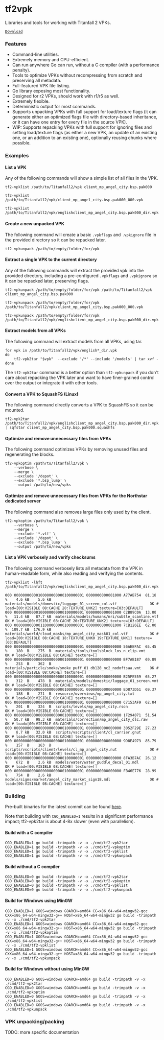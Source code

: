 # tf2vpk

Libraries and tools for working with Titanfall 2 VPKs.

[`Download`](https://nightly.link/pg9182/tf2vpk/workflows/ci/master?preview)

### Features

- Command-line utilities.
- Extremely memory and CPU-efficient.
- Can run anywhere Go can run, without a C compiler (with a performance penalty).
- Tools to optimize VPKs without recompressing from scratch and preserving all metadata.
- Full-featured VPK file listing.
- Go library exposing most functionality.
- Designed for r2 VPKs, should work with r1/r5 as well.
- Extremely flexible.
- Deterministic output for most commands.
- Supports unpacking VPKs with full support for load/texture flags (it can generate either an optimized flags file with directory-based inheritance, or it can have one entry for every file in the source VPK).
- WIP: Supports repacking VPKs with full support for ignoring files and setting load/texture flags (as either a new VPK, an update of an existing one, or an addition to an existing one), optionally reusing chunks where possible.

### Examples

#### List a VPK

Any of the following commands will show a simple list of all files in the VPK.

```
tf2-vpklist /path/to/Titanfall2/vpk client_mp_angel_city.bsp.pak000
```

```
tf2-vpklist /path/to/Titanfall2/vpk/client_mp_angel_city.bsp.pak000_000.vpk
```

```
tf2-vpklist /path/to/Titanfall2/vpk/englishclient_mp_angel_city.bsp.pak000_dir.vpk
```

#### Create a new unpacked VPK

The following command will create a basic `.vpkflags` and `.vpkignore` file in the provided directory so it can be repacked later.

```
tf2-vpkunpack /path/to/empty/folder/for/vpk
```

#### Extract a single VPK to the current directory

Any of the following commands will extract the provided vpk into the provided directory, including a pre-configured `.vpkflags` and `.vpkignore` so it can be repacked later, preserving flags.

```
tf2-vpkunpack /path/to/empty/folder/for/vpk /path/to/Titanfall2/vpk client_mp_angel_city.bsp.pak000
```

```
tf2-vpkunpack /path/to/empty/folder/for/vpk /path/to/Titanfall2/vpk/client_mp_angel_city.bsp.pak000_000.vpk
```

```
tf2-vpkunpack /path/to/empty/folder/for/vpk /path/to/Titanfall2/vpk/englishclient_mp_angel_city.bsp.pak000_dir.vpk
```

#### Extract models from all VPKs

The following command will extract models from all VPKs, using tar.

```
for vpk in /path/to/Titanfall2/vpk/english*_dir.vpk
do
    tf2-vpk2tar "$vpk"  --exclude '/*' --include '/models' | tar xvf -
done
```

The `tf2-vpk2tar` command is a better option than `tf2-vpkunpack` if you don't care about repacking the VPK later and want to have finer-grained control over the output or integrate it with other tools.

#### Convert a VPK to SquashFS (Linux)

The following command directly converts a VPK to SquashFS so it can be mounted.

```
tf2-vpk2tar /path/to/Titanfall2/vpk/englishclient_mp_angel_city.bsp.pak000_dir.vpk | sqfstar client_mp_angel_city.bsp.pak000.squashfs
```

#### Optimize and remove unnecessary files from VPKs

The following command optimizes VPKs by removing unused files and regenerating the blocks.

```
tf2-vpkoptim /path/to/Titanfall2/vpk \
    --verbose \
    --merge \
    --exclude '/depot' \
    --exclude '*.bsp_lump' \
    --output /path/to/new/vpks
```

#### Optimize and remove unnecessary files from VPKs for the Northstar dedicated server

The following command also removes large files only used by the client.

```
tf2-vpkoptim /path/to/Titanfall2/vpk \
    --verbose \
    --merge \
    --exclude '*.vtf' \
    --exclude '/depot' \
    --exclude '*.bsp_lump' \
    --output /path/to/new/vpks
```

#### List a VPK verbosely and verify checksums

The following command verbosely lists all metadata from the VPK in human-readable form, while also reading and verifying the contents.

```
tf2-vpklist -lhft /path/to/Titanfall2/vpk/englishclient_mp_angel_city.bsp.pak000_dir.vpk
```

```
000 00000000000100000000000100000001 0000000000001000 A77AB754  81.18 %    4.6 kB    5.6 kB  materials/models/domestic/luggage_01_screen_col.vtf               OK # load=[00:VISIBLE 08:CACHE 20:TEXTURE_UNK2] texture=[03:DEFAULT]
000 00000000000100000000000100000001 0000000000001000 C2B89C0A  13.00 %   11.4 kB   87.7 kB  materials/models/humans/mri/subtle_scanline.vtf                   OK # load=[00:VISIBLE 08:CACHE 20:TEXTURE_UNK2] texture=[03:DEFAULT]
000 00000000000011000000000100000001 0000000000001000 7CB126EE  62.00 %  109.7 kB  176.9 kB  materials/world/cloud_masks/mp_angel_city_mask01_col.vtf          OK # load=[00:VISIBLE 08:CACHE 18:TEXTURE_UNK0 19:TEXTURE_UNK1] texture=[03:DEFAULT]
000 00000000000000000000000100000001 0000000000000000 56AEEFAC  65.45 %    180  B    275  B  materials/tools/toolsblock_los_n_clip.vmt                         OK # load=[00:VISIBLE 08:CACHE] texture=[]
000 00000000000000000000000100000001 0000000000000000 BF7AB187  69.89 %    253  B    362  B  materials/particle/smoke/smoke_puff_01_db128_nc2_nodoftsaa.vmt    OK # load=[00:VISIBLE 08:CACHE] texture=[]
000 00000000000000000000000100000001 0000000000000000 B25FE559  65.27 %    312  B    478  B  materials/models/domestic/luggage_01_screen.vmt                   OK # load=[00:VISIBLE 08:CACHE] texture=[]
000 00000000000000000000000100000001 0000000000000000 ED873D51  69.37 %    188  B    271  B  resource/overviews/mp_angel_city.txt                              OK # load=[00:VISIBLE 08:CACHE] texture=[]
006 00000000000000000000000100000001 0000000000000000 C7153AF9  62.04 %    201  B    324  B  scripts/levels/mp_angel_city.rson                                 OK # load=[00:VISIBLE 08:CACHE] texture=[]
000 00000000000000000000000100000001 0000000000000000 1F294071  51.54 %   50.7 kB   98.3 kB  materials/correction/mp_angel_city_dlc.raw                        OK # load=[00:VISIBLE 08:CACHE] texture=[]
000 00000000000000000000000100000001 0000000000000000 3052F29E  27.23 %    8.7 kB   32.0 kB  scripts/vscripts/client/cl_carrier.gnut                           OK # load=[00:VISIBLE 08:CACHE] texture=[]
000 00000000000000000000000100000001 0000000000000000 9D8E4973  85.79 %    157  B    183  B  scripts/vscripts/client/levels/cl_mp_angel_city.nut               OK # load=[00:VISIBLE 08:CACHE] texture=[]
000 00000000000000000000000100000001 0000000000000000 8FA3B7AC  26.12 %    672  B    2.6 kB  models/water/water_puddle_decal_01.mdl                            OK # load=[00:VISIBLE 08:CACHE] texture=[]
000 00000000000000000000000100000001 0000000000000000 FB46E776  28.99 %    754  B    2.6 kB  models/signs/market/angel_city_market_sign18.mdl                  OK # load=[00:VISIBLE 08:CACHE] texture=[]
```

### Building

Pre-built binaries for the latest commit can be found [here](https://nightly.link/pg9182/tf2vpk/workflows/ci/master?preview).

Note that building with `CGO_ENABLED=1` results in a significant performance
impact; tf2-vpk2tar is about 4-8x slower (even with parallelism).

#### Build with a C compiler

```
CGO_ENABLED=1 go build -trimpath -v -x ./cmd/tf2-vpk2tar
CGO_ENABLED=1 go build -trimpath -v -x ./cmd/tf2-vpkoptim
CGO_ENABLED=1 go build -trimpath -v -x ./cmd/tf2-vpklist
CGO_ENABLED=1 go build -trimpath -v -x ./cmd/tf2-vpkunpack
```

#### Build without a C compiler

```
CGO_ENABLED=0 go build -trimpath -v -x ./cmd/tf2-vpk2tar
CGO_ENABLED=0 go build -trimpath -v -x ./cmd/tf2-vpkoptim
CGO_ENABLED=0 go build -trimpath -v -x ./cmd/tf2-vpklist
CGO_ENABLED=0 go build -trimpath -v -x ./cmd/tf2-vpkunpack
```

#### Build for Windows using MinGW

```
CGO_ENABLED=1 GOOS=windows GOARCH=amd64 CC=x86_64-w64-mingw32-gcc CXX=x86_64-w64-mingw32-g++ HOST=x86_64-w64-mingw32 go build -trimpath -v -x ./cmd/tf2-vpk2tar
CGO_ENABLED=1 GOOS=windows GOARCH=amd64 CC=x86_64-w64-mingw32-gcc CXX=x86_64-w64-mingw32-g++ HOST=x86_64-w64-mingw32 go build -trimpath -v -x ./cmd/tf2-vpkoptim
CGO_ENABLED=1 GOOS=windows GOARCH=amd64 CC=x86_64-w64-mingw32-gcc CXX=x86_64-w64-mingw32-g++ HOST=x86_64-w64-mingw32 go build -trimpath -v -x ./cmd/tf2-vpklist
CGO_ENABLED=1 GOOS=windows GOARCH=amd64 CC=x86_64-w64-mingw32-gcc CXX=x86_64-w64-mingw32-g++ HOST=x86_64-w64-mingw32 go build -trimpath -v -x ./cmd/tf2-vpkunpack
```

#### Build for Windows without using MinGW

```
CGO_ENABLED=0 GOOS=windows GOARCH=amd64 go build -trimpath -v -x ./cmd/tf2-vpk2tar
CGO_ENABLED=0 GOOS=windows GOARCH=amd64 go build -trimpath -v -x ./cmd/tf2-vpkoptim
CGO_ENABLED=0 GOOS=windows GOARCH=amd64 go build -trimpath -v -x ./cmd/tf2-vpklist
CGO_ENABLED=0 GOOS=windows GOARCH=amd64 go build -trimpath -v -x ./cmd/tf2-vpkunpack
```

### VPK unpacking/packing

TODO: more specific documentation
